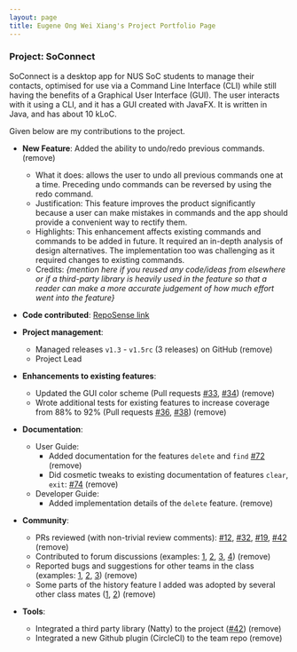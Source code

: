 ```yaml
---
layout: page
title: Eugene Ong Wei Xiang's Project Portfolio Page
---
```


### Project: SoConnect

SoConnect is a desktop app for NUS SoC students to manage their contacts, optimised for use via a Command Line Interface (CLI) while still having the benefits of a Graphical User Interface (GUI). The user interacts with it using a CLI, and it has a GUI created with JavaFX. It is written in Java, and has about 10 kLoC.

Given below are my contributions to the project.

* **New Feature**: Added the ability to undo/redo previous commands. (remove)
    * What it does: allows the user to undo all previous commands one at a time. Preceding undo commands can be reversed by using the redo command.
    * Justification: This feature improves the product significantly because a user can make mistakes in commands and the app should provide a convenient way to rectify them.
    * Highlights: This enhancement affects existing commands and commands to be added in future. It required an in-depth analysis of design alternatives. The implementation too was challenging as it required changes to existing commands.
    * Credits: *{mention here if you reused any code/ideas from elsewhere or if a third-party library is heavily used in the feature so that a reader can make a more accurate judgement of how much effort went into the feature}*

* **Code contributed**: [RepoSense link](https://nus-cs2103-ay2223s1.github.io/tp-dashboard/?search=eugene-ong-w-x&breakdown=true)

* **Project management**:
    * Managed releases `v1.3` - `v1.5rc` (3 releases) on GitHub (remove)
    * Project Lead 

* **Enhancements to existing features**:
    * Updated the GUI color scheme (Pull requests [\#33](), [\#34]()) (remove)
    * Wrote additional tests for existing features to increase coverage from 88% to 92% (Pull requests [\#36](), [\#38]()) (remove)

* **Documentation**:
    * User Guide:
        * Added documentation for the features `delete` and `find` [\#72]() (remove)
        * Did cosmetic tweaks to existing documentation of features `clear`, `exit`: [\#74]() (remove)
    * Developer Guide:
        * Added implementation details of the `delete` feature. (remove)

* **Community**:
    * PRs reviewed (with non-trivial review comments): [\#12](), [\#32](), [\#19](), [\#42]() (remove)
    * Contributed to forum discussions (examples: [1](), [2](), [3](), [4]()) (remove)
    * Reported bugs and suggestions for other teams in the class (examples: [1](), [2](), [3]()) (remove)
    * Some parts of the history feature I added was adopted by several other class mates ([1](), [2]()) (remove)

* **Tools**:
    * Integrated a third party library (Natty) to the project ([\#42]()) (remove)
    * Integrated a new Github plugin (CircleCI) to the team repo (remove)
